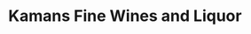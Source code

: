 ---
title: "Kamans Fine Wines and Liquor"
url: /glastonbury/kamans-fine-wines-and-liquor/
shop: Spirituosen
---